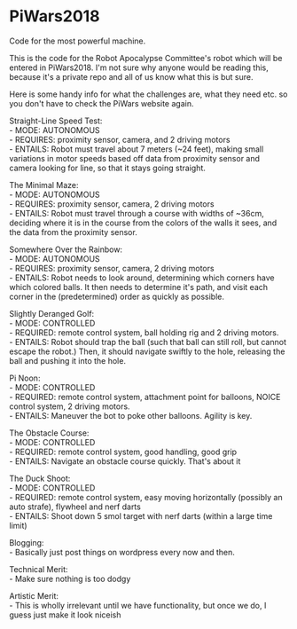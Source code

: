 # PiWars2018
Code for the most powerful machine.

This is the code for the Robot Apocalypse Committee's robot which will be entered in PiWars2018. I'm not sure why anyone would be reading this, because it's a private repo and all of us know what this is but sure.

Here is some handy info for what the challenges are, what they need etc. so you don't have to check the PiWars website again.

Straight-Line Speed Test:<br />
    - MODE: AUTONOMOUS<br />
    - REQUIRES: proximity sensor, camera, and 2 driving motors<br />
    - ENTAILS: Robot must travel about 7 meters (~24 feet), making small variations in motor speeds                 based off data from proximity sensor and camera looking for line, so that it stays going             straight.

The Minimal Maze:<br />
    - MODE: AUTONOMOUS<br />
    - REQUIRES: proximity sensor, camera, 2 driving motors<br />
    - ENTAILS: Robot must travel through a course with widths of ~36cm, deciding where it is in the                 course from the colors of the walls it sees, and the data from the proximity sensor.

Somewhere Over the Rainbow:<br />
    - MODE: AUTONOMOUS<br />
    - REQUIRES: proximity sensor, camera, 2 driving motors<br />
    - ENTAILS: Robot needs to look around, determining which corners have which colored balls. It then              needs to determine it's path, and visit each corner in the (predetermined) order as                  quickly as possible.

Slightly Deranged Golf:<br />
    - MODE: CONTROLLED<br />
    - REQUIRED: remote control system, ball holding rig and 2 driving motors.<br />
    - ENTAILS: Robot should trap the ball (such that ball can still roll, but cannot escape the robot.)             Then, it should navigate swiftly to the hole, releasing the ball and pushing it into the             hole.

Pi Noon:<br />
    - MODE: CONTROLLED<br />
    - REQUIRED: remote control system, attachment point for balloons, NOICE control system, 2 driving      motors.<br />
    - ENTAILS: Maneuver the bot to poke other balloons. Agility is key.

The Obstacle Course:<br />
    - MODE: CONTROLLED<br />
    - REQUIRED: remote control system, good handling, good grip<br />
    - ENTAILS: Navigate an obstacle course quickly. That's about it

The Duck Shoot:<br />
    - MODE: CONTROLLED<br />
    - REQUIRED: remote control system, easy moving horizontally (possibly an auto strafe), flywheel and              nerf darts<br />
    - ENTAILS: Shoot down 5 smol target with nerf darts (within a large time limit)<br />

Blogging:<br />
    - Basically just post things on wordpress every now and then.<br />

Technical Merit:<br />
    - Make sure nothing is too dodgy<br />

Artistic Merit:<br />
    - This is wholly irrelevant until we have functionality, but once we do, I guess just make it look niceish